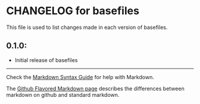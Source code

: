 # CHANGELOG for basefiles

This file is used to list changes made in each version of basefiles.

## 0.1.0:

* Initial release of basefiles

- - - 
Check the [Markdown Syntax Guide](http://daringfireball.net/projects/markdown/syntax) for help with Markdown.

The [Github Flavored Markdown page](http://github.github.com/github-flavored-markdown/) describes the differences between markdown on github and standard markdown.
